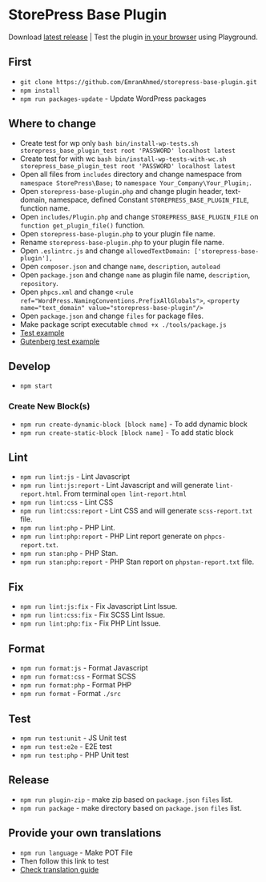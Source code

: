 # StorePress Base Plugin


Download [latest release](https://github.com/EmranAhmed/storepress-base-plugin/releases/latest/download/storepress-base-plugin.zip) |
Test the plugin [in your browser](https://playground.wordpress.net/?mode=seamless&blueprint-url=https://raw.githubusercontent.com/EmranAhmed/storepress-base-plugin/main/.wp-playground/blueprint.json) using Playground.



## First

- `git clone https://github.com/EmranAhmed/storepress-base-plugin.git`
- `npm install`
- `npm run packages-update` - Update WordPress packages

## Where to change

- Create test for wp only `bash bin/install-wp-tests.sh storepress_base_plugin_test root 'PASSWORD' localhost latest`
- Create test for with wc `bash bin/install-wp-tests-with-wc.sh storepress_base_plugin_test root 'PASSWORD' localhost latest`
- Open all files from `includes` directory and change namespace from `namespace StorePress\Base;` to `namespace Your_Company\Your_Plugin;`.
- Open `storepress-base-plugin.php` and change plugin header, text-domain, namespace, defined Constant `STOREPRESS_BASE_PLUGIN_FILE`, function name.
- Open `includes/Plugin.php` and change `STOREPRESS_BASE_PLUGIN_FILE` on `function get_plugin_file()` function.
- Open `storepress-base-plugin.php` to your plugin file name.
- Rename `storepress-base-plugin.php` to your plugin file name.
- Open `.eslintrc.js` and change `allowedTextDomain: ['storepress-base-plugin'],`
- Open `composer.json` and change `name`, `description`, `autoload`
- Open `package.json` and change `name` as plugin file name, `description`, `repository`.
- Open `phpcs.xml` and change `<rule ref="WordPress.NamingConventions.PrefixAllGlobals">`, `<property name="text_domain" value="storepress-base-plugin"/>`
- Open `package.json` and change `files` for package files.
- Make package script executable `chmod +x ./tools/package.js`
- [Test example](https://core.trac.wordpress.org/browser/trunk/tests/phpunit)
- [Gutenberg test example](https://github.com/WordPress/gutenberg/tree/trunk/phpunit)

## Develop

- `npm start`

### Create New Block(s)

- `npm run create-dynamic-block [block name]` - To add dynamic block
- `npm run create-static-block [block name]` - To add static block

## Lint

- `npm run lint:js` - Lint Javascript
- `npm run lint:js:report` - Lint Javascript and will generate `lint-report.html`. From terminal `open lint-report.html`
- `npm run lint:css` - Lint CSS
- `npm run lint:css:report` - Lint CSS and will generate `scss-report.txt` file.
- `npm run lint:php` - PHP Lint.
- `npm run lint:php:report` - PHP Lint report generate on `phpcs-report.txt`.
- `npm run stan:php` - PHP Stan.
- `npm run stan:php:report` - PHP Stan report on `phpstan-report.txt` file.

## Fix

- `npm run lint:js:fix` - Fix Javascript Lint Issue.
- `npm run lint:css:fix` - Fix SCSS Lint Issue.
- `npm run lint:php:fix` - Fix PHP Lint Issue.

## Format

- `npm run format:js` - Format Javascript
- `npm run format:css` - Format SCSS
- `npm run format:php` - Format PHP
- `npm run format` - Format `./src`

## Test

- `npm run test:unit` - JS Unit test
- `npm run test:e2e` - E2E test
- `npm run test:php` - PHP Unit test

## Release

- `npm run plugin-zip` - make zip based on `package.json` `files` list.
- `npm run package` - make directory based on `package.json` `files` list.

## Provide your own translations

- `npm run language` - Make POT File
- Then follow this link to test
- [Check translation guide](https://developer.wordpress.org/block-editor/how-to-guides/internationalization/#provide-your-own-translations)
